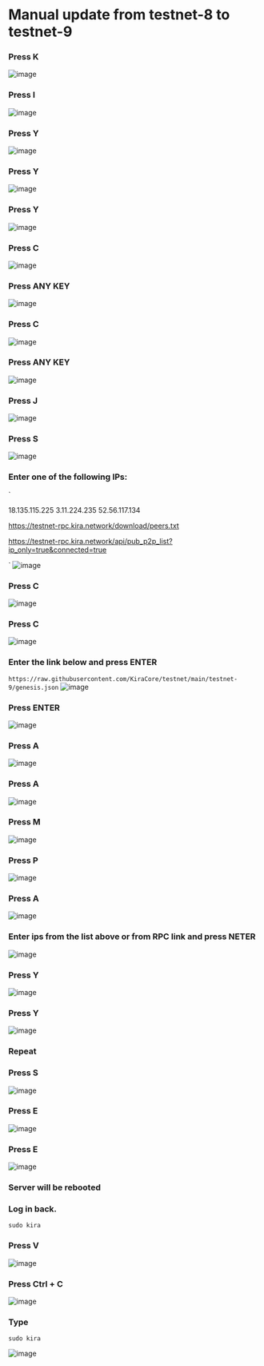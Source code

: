 # Manual update from testnet-8 to testnet-9

### Press K

![image](https://user-images.githubusercontent.com/70693118/148615124-05129d90-ffb8-45da-9ce8-535fd951723d.png)

### Press I

![image](https://user-images.githubusercontent.com/70693118/148615244-b0bf9dfa-6500-4bfa-b462-8ae4e53565a8.png)

### Press Y

![image](https://user-images.githubusercontent.com/70693118/148615318-2d9cb409-c911-4d86-8057-3d0565c8acb7.png)

### Press Y

![image](https://user-images.githubusercontent.com/70693118/148615368-6959ba1f-48cd-4bf4-a4a6-4cb42497b2ae.png)

### Press Y

![image](https://user-images.githubusercontent.com/70693118/148615442-5c75b06d-ff8e-4580-841f-a16ac4e32448.png)

### Press C

![image](https://user-images.githubusercontent.com/70693118/148615495-7b20900f-10e1-4de1-958d-f209965b63fc.png)

### Press ANY KEY

![image](https://user-images.githubusercontent.com/70693118/148615539-46046283-ff18-43e3-a4d4-b2bc4f8d8c74.png)

### Press C

![image](https://user-images.githubusercontent.com/70693118/148615621-3f6545a1-ca3a-4bf7-8952-c121276ca78b.png)

### Press ANY KEY

![image](https://user-images.githubusercontent.com/70693118/148615734-c402a68b-45be-4f53-86ee-5a36902170bd.png)

### Press J

![image](https://user-images.githubusercontent.com/70693118/148615866-45f45c6f-5150-4012-af55-d9b8c24a9f5b.png)

### Press S

![image](https://user-images.githubusercontent.com/70693118/148615964-317bc6c4-2f05-4538-9f6d-6819a3084fc3.png)

### Enter one of the following IPs:
`


18.135.115.225
3.11.224.235 
52.56.117.134

https://testnet-rpc.kira.network/download/peers.txt

https://testnet-rpc.kira.network/api/pub_p2p_list?ip_only=true&connected=true


`
![image](https://user-images.githubusercontent.com/70693118/148616510-7ec6e012-0a9b-4263-9619-1bc40756e2c3.png)

### Press C

![image](https://user-images.githubusercontent.com/70693118/148616566-21b4d3cf-c62c-4aee-9a5a-975b547cd03c.png)

### Press C

![image](https://user-images.githubusercontent.com/70693118/148616592-96a9b8df-d45f-4257-b293-36644592b049.png)

### Enter the link below and press ENTER
`
https://raw.githubusercontent.com/KiraCore/testnet/main/testnet-9/genesis.json
`
![image](https://user-images.githubusercontent.com/70693118/148616708-f31fa279-cb4b-40a2-ba8e-a1cc9c3c2f19.png)

### Press ENTER

![image](https://user-images.githubusercontent.com/70693118/148616754-c9ec39af-6a2d-4bdc-90fb-e7f4952cc5cc.png)

### Press A

![image](https://user-images.githubusercontent.com/70693118/148616843-567c8383-b227-4ea8-a84c-5e56f535a909.png)

### Press A

![image](https://user-images.githubusercontent.com/70693118/148616932-9bcd9704-f747-4378-ad2d-2f2588d0bdca.png)

### Press M

![image](https://user-images.githubusercontent.com/70693118/148617020-d98f0b77-d05c-4f96-8468-03b79396725b.png)

### Press P

![image](https://user-images.githubusercontent.com/70693118/148617081-30ad3734-6f2f-41bf-b7d2-11401aadc960.png)

### Press A

![image](https://user-images.githubusercontent.com/70693118/148617112-a28d632f-d6e1-4301-b7aa-9160dc29ab30.png)

### Enter ips from the list above or from RPC link and press NETER

![image](https://user-images.githubusercontent.com/70693118/148617253-2a47f5d8-7d2a-43c3-b975-b45ec85b232e.png)

### Press Y

![image](https://user-images.githubusercontent.com/70693118/148617306-64c15a15-67c8-41d5-aec5-1715839962af.png)

### Press Y

![image](https://user-images.githubusercontent.com/70693118/148617333-445a4695-7441-4901-a3c6-c5146d47d9a9.png)

### Repeat

### Press S

![image](https://user-images.githubusercontent.com/70693118/148617385-dadf8b80-5e86-47bb-b1ea-a9e372abb469.png)

### Press E

![image](https://user-images.githubusercontent.com/70693118/148617437-79fa86da-ca04-42b3-afe0-63187c4e2f9a.png)

### Press E

![image](https://user-images.githubusercontent.com/70693118/148617487-4a3de3fa-0966-4f0b-b36a-e1fcfb09fddb.png)

### Server will be rebooted
### Log in back.
`
sudo kira
`
### Press V

![image](https://user-images.githubusercontent.com/70693118/148617729-d7f69bc8-3351-4bf7-a9ea-831a57f676f0.png)

### Press Ctrl + C

![image](https://user-images.githubusercontent.com/70693118/148619063-25a74317-7dca-4603-bd57-21703c13f0e9.png)

### Type

`
sudo kira
`

![image](https://user-images.githubusercontent.com/70693118/148619160-26605f05-b2f3-4ab4-b277-20e751314fc5.png)






















